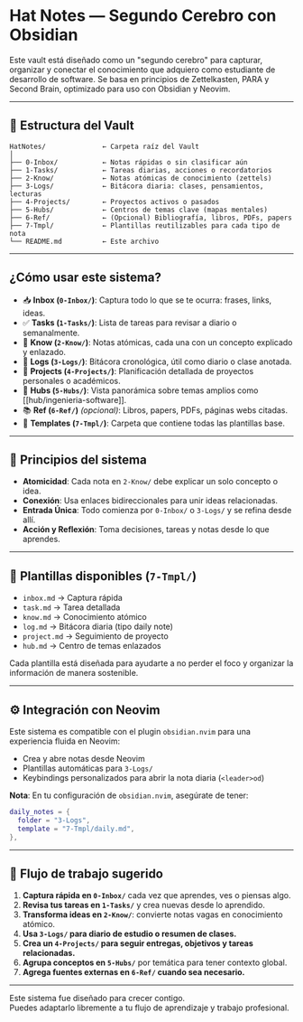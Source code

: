 # Hat Notes — Segundo Cerebro con Obsidian

Este vault está diseñado como un "segundo cerebro" para capturar, organizar y conectar el conocimiento que adquiero como estudiante de desarrollo de software. Se basa en principios de Zettelkasten, PARA y Second Brain, optimizado para uso con Obsidian y Neovim.

---

## 📁 Estructura del Vault

```
HatNotes/              ← Carpeta raíz del Vault
│
├── 0-Inbox/           ← Notas rápidas o sin clasificar aún
├── 1-Tasks/           ← Tareas diarias, acciones o recordatorios
├── 2-Know/            ← Notas atómicas de conocimiento (zettels)
├── 3-Logs/            ← Bitácora diaria: clases, pensamientos, lecturas
├── 4-Projects/        ← Proyectos activos o pasados
├── 5-Hubs/            ← Centros de temas clave (mapas mentales)
├── 6-Ref/             ← (Opcional) Bibliografía, libros, PDFs, papers
├── 7-Tmpl/            ← Plantillas reutilizables para cada tipo de nota
└── README.md          ← Este archivo
```

---

## ¿Cómo usar este sistema?

- 📥 **Inbox (`0-Inbox/`)**: Captura todo lo que se te ocurra: frases, links, ideas.
- ✅ **Tasks (`1-Tasks/`)**: Lista de tareas para revisar a diario o semanalmente.
- 🧠 **Know (`2-Know/`)**: Notas atómicas, cada una con un concepto explicado y enlazado.
- 📓 **Logs (`3-Logs/`)**: Bitácora cronológica, útil como diario o clase anotada.
- 🚀 **Projects (`4-Projects/`)**: Planificación detallada de proyectos personales o académicos.
- 🧭 **Hubs (`5-Hubs/`)**: Vista panorámica sobre temas amplios como [[hub/ingenieria-software]].
- 📚 **Ref (`6-Ref/`)** _(opcional)_: Libros, papers, PDFs, páginas webs citadas.
- 🧰 **Templates (`7-Tmpl/`)**: Carpeta que contiene todas las plantillas base.

---

## 🔑 Principios del sistema

- **Atomicidad**: Cada nota en `2-Know/` debe explicar un solo concepto o idea.
- **Conexión**: Usa enlaces bidireccionales para unir ideas relacionadas.
- **Entrada Única**: Todo comienza por `0-Inbox/` o `3-Logs/` y se refina desde allí.
- **Acción y Reflexión**: Toma decisiones, tareas y notas desde lo que aprendes.

---

## 📄 Plantillas disponibles (`7-Tmpl/`)

- `inbox.md` → Captura rápida
- `task.md` → Tarea detallada
- `know.md` → Conocimiento atómico
- `log.md` → Bitácora diaria (tipo daily note)
- `project.md` → Seguimiento de proyecto
- `hub.md` → Centro de temas enlazados

Cada plantilla está diseñada para ayudarte a no perder el foco y organizar la información de manera sostenible.

---

## ⚙️ Integración con Neovim

Este sistema es compatible con el plugin `obsidian.nvim` para una experiencia fluida en Neovim:

- Crea y abre notas desde Neovim
- Plantillas automáticas para `3-Logs/`
- Keybindings personalizados para abrir la nota diaria (`<leader>od`)

**Nota**: En tu configuración de `obsidian.nvim`, asegúrate de tener:

```lua
daily_notes = {
  folder = "3-Logs",
  template = "7-Tmpl/daily.md",
},
```

---

## 🚀 Flujo de trabajo sugerido

1. **Captura rápida en `0-Inbox/`** cada vez que aprendes, ves o piensas algo.
2. **Revisa tus tareas en `1-Tasks/`** y crea nuevas desde lo aprendido.
3. **Transforma ideas en `2-Know/`**: convierte notas vagas en conocimiento atómico.
4. **Usa `3-Logs/` para diario de estudio o resumen de clases.**
5. **Crea un `4-Projects/` para seguir entregas, objetivos y tareas relacionadas.**
6. **Agrupa conceptos en `5-Hubs/`** por temática para tener contexto global.
7. **Agrega fuentes externas en `6-Ref/` cuando sea necesario.**

---

Este sistema fue diseñado para crecer contigo.  
Puedes adaptarlo libremente a tu flujo de aprendizaje y trabajo profesional.
